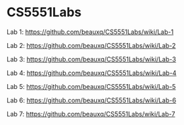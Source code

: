 # CS5551Labs

Lab 1:
https://github.com/beauxq/CS5551Labs/wiki/Lab-1

Lab 2:
https://github.com/beauxq/CS5551Labs/wiki/Lab-2

Lab 3:
https://github.com/beauxq/CS5551Labs/wiki/Lab-3

Lab 4:
https://github.com/beauxq/CS5551Labs/wiki/Lab-4

Lab 5:
https://github.com/beauxq/CS5551Labs/wiki/Lab-5

Lab 6:
https://github.com/beauxq/CS5551Labs/wiki/Lab-6

Lab 7:
https://github.com/beauxq/CS5551Labs/wiki/Lab-7
